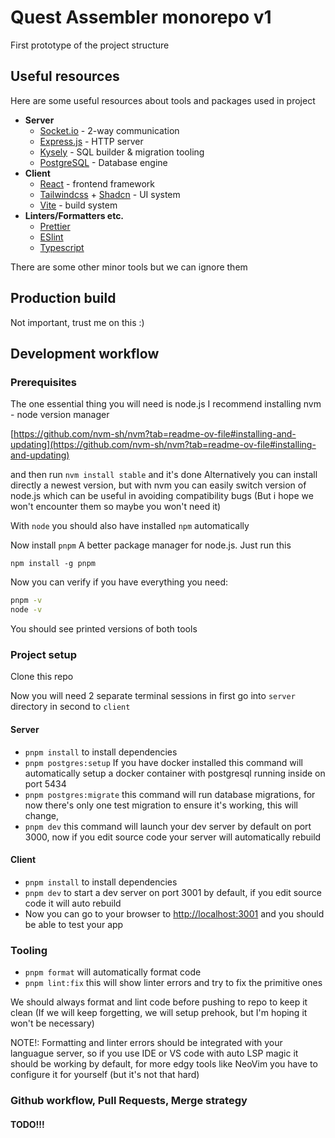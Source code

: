 # Quest Assembler monorepo v1

First prototype of the project structure

## Useful resources
Here are some useful resources about tools and packages used in project

* **Server**
    * [Socket.io](https://socket.io/) - 2-way communication
    * [Express.js](https://expressjs.com/) - HTTP server
    * [Kysely](https://kysely.dev/) - SQL builder & migration tooling
    * [PostgreSQL](https://www.postgresql.org/docs/current/index.html) - Database engine
* **Client**
    * [React](https://react.dev/) - frontend framework
    * [Tailwindcss](https://tailwindcss.com/) + [Shadcn](https://ui.shadcn.com/) - UI system
    * [Vite](https://vitejs.dev/) - build system
* **Linters/Formatters etc.**
    * [Prettier](https://prettier.io/)
    * [ESlint](https://eslint.org/)
    * [Typescript](https://www.typescriptlang.org/)

There are some other minor tools but we can ignore them

## Production build
Not important, trust me on this :)

## Development workflow
### Prerequisites
The one essential thing you will need is node.js
I recommend installing nvm - node version manager

[https://github.com/nvm-sh/nvm?tab=readme-ov-file#installing-and-updating](https://github.com/nvm-sh/nvm?tab=readme-ov-file#installing-and-updating)

and then run `nvm install stable` and it's done
Alternatively you can install directly a newest version, but with nvm you can easily switch version of node.js which can be useful in avoiding compatibility bugs (But i hope we won't encounter them so maybe you won't need it)

With `node` you should also have installed `npm` automatically

Now install `pnpm` A better package manager for node.js. Just run this

`npm install -g pnpm`

Now you can verify if you have everything you need:
```bash
pnpm -v
node -v
```
You should see printed versions of both tools

### Project setup
Clone this repo

Now you will need 2 separate terminal sessions in first go into `server` directory in second to `client`

#### Server
* `pnpm install` to install dependencies
* `pnpm postgres:setup` If you have docker installed this command will automatically setup a docker container with postgresql running inside on port 5434
* `pnpm postgres:migrate` this command will run database migrations, for now there's only one test migration to ensure it's working, this will change,
* `pnpm dev` this command will launch your dev server by default on port 3000, now if you edit source code your server will automatically rebuild

#### Client
* `pnpm install` to install dependencies
* `pnpm dev` to start a dev server on port 3001 by default, if you edit source code it will auto rebuild
* Now you can go to your browser to [http://localhost:3001](http://localhost:3001) and you should be able to test your app

### Tooling
* `pnpm format` will automatically format code
* `pnpm lint:fix` this will show linter errors and try to fix the primitive ones

We should always format and lint code before pushing to repo to keep it clean (If we will keep forgetting, we will setup prehook, but I'm hoping it won't be necessary)

NOTE!: Formatting and linter errors should be integrated with your languague server, so if you use IDE or VS code with auto LSP magic it should be working by default, for more edgy tools like NeoVim you have to configure it for yourself (but it's not that hard)


### Github workflow, Pull Requests, Merge strategy

#### TODO!!!
